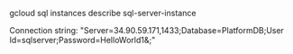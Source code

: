 gcloud sql instances describe sql-server-instance

Connection string: "Server=34.90.59.171,1433;Database=PlatformDB;User Id=sqlserver;Password=HelloWorld1&;"

